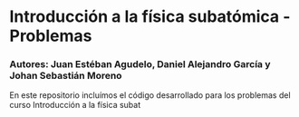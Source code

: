 # Introducción a la física subatómica - Problemas
### Autores: Juan Estéban Agudelo, Daniel Alejandro García y Johan Sebastián Moreno


En este repositorio incluímos el código desarrollado para los problemas del curso Introducción a la física subat
